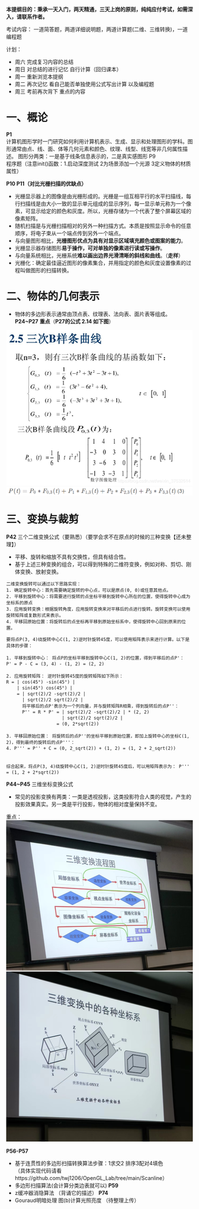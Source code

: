 **本提纲目的：秉承一天入门，两天精通，三天上岗的原则，纯纯应付考试，如需深入，请联系作者。**

考试内容：
一道简答题，两道详细说明题，两道计算题(二维、三维转换)，一道编程题

计划：
- 周六  完成复习内容的总结
- 周日 对总结的进行记忆  自行计算（回归课本）
- 周一 重新浏览本提纲
- 周二 再次记忆 看自己能否单独使用公式写出计算  以及编程题
- 周三 考前再次背下 重点的内容   

# 一、概论

**P1**  
计算机图形学时一门研究如何利用计算机表示、生成、显示和处理图形的学科。图形通常由点、线、面、体等几何元素和颜色、纹理、线型、线宽等非几何属性描述。
图形分两类：一是基于线条信息表示的，二是真实感图形
P9  
程序题（注意init()函数：1.启动深度测试 2为场景添加一个光源 3定义物体的材质属性）

**P10  P11（对比光栅扫描的优缺点）**

- 光栅显示器上的图像是由光栅形成的。光栅是一组互相平行的水平扫描线，每行扫描线是由大小一致的显示单元组成的显示序列，每一显示单元称为一个像素，可显示给定的颜色和灰度。所以，光栅存储为一个代表了整个屏幕区域的像素矩阵。
- 随机扫描是与光栅扫描相对的另外一种扫描方式。本质是按照显示命令的任意顺序，将电子束从一个端点传到另外一个端点。
- 与向量图形相比，**光栅图形优点为具有对显示区域填充颜色或图案的能力**。
- 光栅显示器存储图形**易于操作，可对单独的像素进行读或写操作**。
- 与向量系统相比，光栅系统**难以画出边界光滑清晰的斜线和曲线**。（**走样**）
- 光栅化：确定最佳逼近图形的像素集合，并用指定的颜色和灰度设置像素的过程叫做图形的扫描转换。

# 二、物体的几何表示

- 物体的多边形表示通常由顶点表、纹理表、法向表、面片表等组成。
**P24~P27** **重点**（**P27的公式 2.14  如下图**）

![三次B样条曲线](images/三次B样条曲线.png)
![三次B样条计算](images/三次B样条计算.png)


# 三、变换与裁剪

**P42**  三个二维变换公式（要熟悉）（要学会求不在原点的时候的三种变换【还未整理】）
- 平移、旋转和缩放不具有交换性，但具有结合性。
- 基于上述三种变换的组合，可以得到特殊的二维符变换，例如对称、剪切、刚体变换、放射变换。

```
二维变换旋转可以通过以下思路实现：
1. 确定旋转中心：首先需要确定旋转的中心点，可以是原点(0, 0)或任意其他点。
2. 平移到旋转中心：将需要进行旋转的点坐标平移到旋转中心所在的位置，使得旋转中心成为坐标系的原点  
3. 应用旋转变换：根据旋转角度，应用旋转变换来对平移后的点进行旋转。旋转变换可以使用旋转矩阵或复数形式来表示。
4. 平移回原始位置：将旋转后的点坐标再平移到原始坐标系中，使得旋转中心回到原来的位置。
```
```
要将点P(3, 4)绕旋转中心C(1, 2)逆时针旋转45度，可以使用矩阵表示来进行计算。以下是具体的步骤：

1. 平移到旋转中心： 将点P的坐标平移到旋转中心C(1, 2)的位置，得到平移后的点P'：
P' = P - C = (3, 4) - (1, 2) = (2, 2)
    
2. 应用旋转矩阵： 逆时针旋转45度的旋转矩阵如下所示： 
R = | cos(45°) -sin(45°) | 
    | sin(45°) cos(45°) | 
    = | sqrt(2)/2 -sqrt(2)/2 | 
      | sqrt(2)/2 sqrt(2)/2 | 
      将平移后的点P'表示为一个列向量，并与旋转矩阵R相乘，得到旋转后的点P''：
	  P'' = R * P' = | sqrt(2)/2 -sqrt(2)/2 | * (2, 2)
	                 | sqrt(2)/2 sqrt(2)/2 |
				   = (0, 2*sqrt(2))
    
3. 平移回原始位置： 将旋转后的点P''的坐标平移到原始位置，即加上旋转中心的坐标C(1, 2)，得到最终的旋转后的点P'''：
4. P''' = P'' + C = (0, 2_sqrt(2)) + (1, 2) = (1, 2 + 2_sqrt(2))
    

综合起来，将点P(3, 4)绕旋转中心C(1, 2)逆时针旋转45度后，可以用矩阵表示为： P''' = (1, 2 + 2*sqrt(2))
```

**P44~P45**  三维坐标变换公式
- 常见的投影变换有两类：一类是透视投影，这类投影符合人类的视觉，产生的投影效果真实。另一类是平行投影，物体的相对度量保持不变。

重点：
![三维变换流程图](images/三维变换流程图.jpg)
![三维变换中各种坐标系](images/三维变换中各种坐标系.jpg)


**P56-P57** 
- 基于连贯性的多边形扫描转换算法步骤：1求交2 排序3配对4填色  
（具体实现代码请看https://github.com/twj1206/OpenGL_Lab/tree/main/Scanline）
- 多边形扫描算法(会计算分类边表就可以)
**P59**
- z缓冲器消隐算法  （背诵它的描述）
**P74**
- Gouraud明暗处理  图(b)计算光照亮度 （待整理上传）


